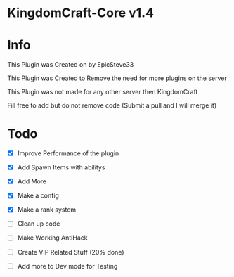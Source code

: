 # KingdomCraft-Core v1.4

# Info

This Plugin was Created on by EpicSteve33

This Plugin was Created to Remove the need for more plugins on the server

This Plugin was not made for any other server then KingdomCraft

Fill free to add but do not remove code (Submit a pull and I will merge it)

# Todo

- [x] Improve Performance of the plugin

- [x] Add Spawn Items with abilitys

- [x] Add More 

- [x] Make a config 

- [x] Make a rank system 

- [ ] Clean up code

- [ ] Make Working AntiHack 

- [ ] Create VIP Related Stuff (20% done)

- [ ] Add more to Dev mode for Testing
